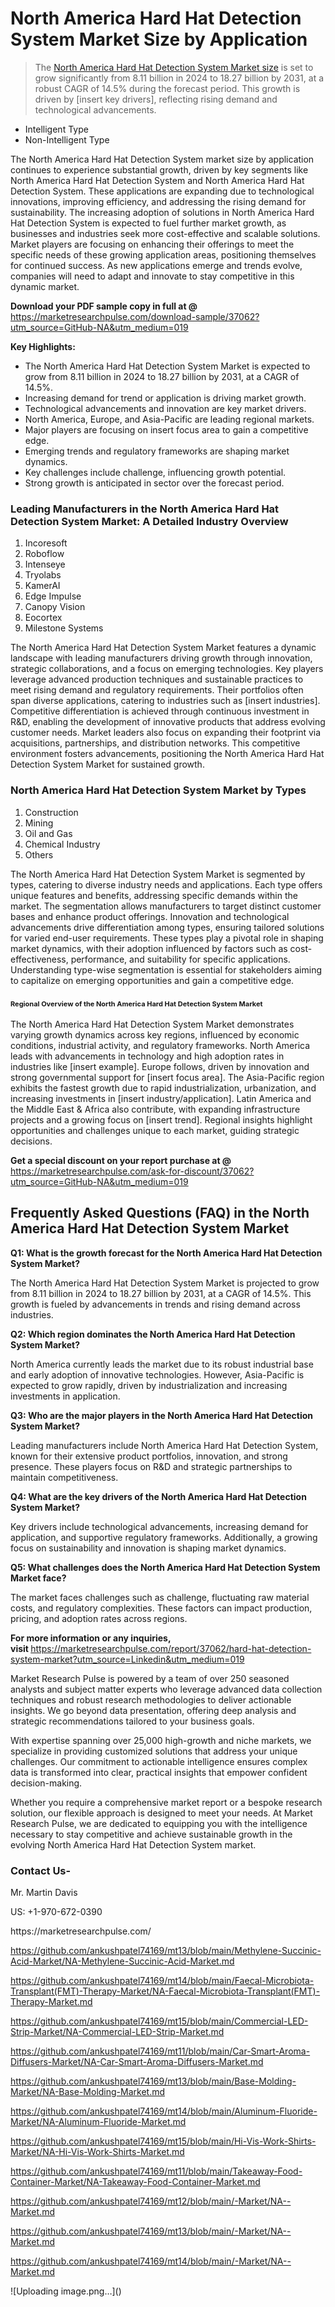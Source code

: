 <h1>North America Hard Hat Detection System Market&nbsp;Size by Application</h1><blockquote><p>The <a href="https://marketresearchpulse.com/download-sample/37062?utm_source=GitHub-NA&amp;utm_medium=019">North America Hard Hat Detection System Market size</a> is set to grow significantly from 8.11 billion in 2024 to 18.27 billion by 2031, at a robust CAGR of 14.5% during the forecast period. This growth is driven by [insert key drivers], reflecting rising demand and technological advancements.</p></blockquote><ul><li>Intelligent Type<li> Non-Intelligent Type</li></ul><p>The North America Hard Hat Detection System market size by application continues to experience substantial growth, driven by key segments like North America Hard Hat Detection System and North America Hard Hat Detection System. These applications are expanding due to technological innovations, improving efficiency, and addressing the rising demand for sustainability. The increasing adoption of solutions in North America Hard Hat Detection System is expected to fuel further market growth, as businesses and industries seek more cost-effective and scalable solutions. Market players are focusing on enhancing their offerings to meet the specific needs of these growing application areas, positioning themselves for continued success. As new applications emerge and trends evolve, companies will need to adapt and innovate to stay competitive in this dynamic market.</p><p><strong>Download your PDF sample copy in full at @ </strong><a href="https://marketresearchpulse.com/download-sample/37062?utm_source=GitHub-NA&amp;utm_medium=019">https://marketresearchpulse.com/download-sample/37062?utm_source=GitHub-NA&amp;utm_medium=019</a></p><p><strong>Key Highlights: </strong></p><ul><li>The North America Hard Hat Detection System Market is expected to grow from 8.11 billion in 2024 to 18.27 billion by 2031, at a CAGR of 14.5%.</li><li>Increasing demand for trend or application is driving market growth.</li><li>Technological advancements and innovation are key market drivers.</li><li>North America, Europe, and Asia-Pacific are leading regional markets.</li><li>Major players are focusing on insert focus area to gain a competitive edge.</li><li>Emerging trends and regulatory frameworks are shaping market dynamics.</li><li>Key challenges include challenge, influencing growth potential.</li><li>Strong growth is anticipated in sector over the forecast period.</li></ul><h3>Leading Manufacturers in the North America Hard Hat Detection System Market: A Detailed Industry Overview</h3><ol><li>Incoresoft</li><li>Roboflow</li><li>Intenseye</li><li>Tryolabs</li><li>KamerAI</li><li>Edge Impulse</li><li>Canopy Vision</li><li>Eocortex</li><li>Milestone Systems</li></ol><div class="flex max-w-full flex-col flex-grow"><div class="min-h-8 text-message flex w-full flex-col items-end gap-2 whitespace-normal break-words [.text-message+&amp;]:mt-5" dir="auto" data-message-author-role="assistant" data-message-id="fd8432e4-4910-450d-b182-61b7bfb0a01f" data-message-model-slug="gpt-4o"><div class="flex w-full flex-col gap-1 empty:hidden first:pt-[3px]"><div class="markdown prose w-full break-words dark:prose-invert light"><p>The North America Hard Hat Detection System Market features a dynamic landscape with leading manufacturers driving growth through innovation, strategic collaborations, and a focus on emerging technologies. Key players leverage advanced production techniques and sustainable practices to meet rising demand and regulatory requirements. Their portfolios often span diverse applications, catering to industries such as [insert industries]. Competitive differentiation is achieved through continuous investment in R&amp;D, enabling the development of innovative products that address evolving customer needs. Market leaders also focus on expanding their footprint via acquisitions, partnerships, and distribution networks. This competitive environment fosters advancements, positioning the North America Hard Hat Detection System Market for sustained growth.</p></div></div></div></div><h3>North America Hard Hat Detection System Market by Types</h3><ol><li>Construction<li> Mining<li> Oil and Gas<li> Chemical Industry<li> Others</li></ol><div class="flex max-w-full flex-col flex-grow"><div class="min-h-8 text-message flex w-full flex-col items-end gap-2 whitespace-normal break-words [.text-message+&amp;]:mt-5" dir="auto" data-message-author-role="assistant" data-message-id="084470be-0bb7-4664-bddf-5156b4f41249" data-message-model-slug="gpt-4o-mini"><div class="flex w-full flex-col gap-1 empty:hidden first:pt-[3px]"><div class="markdown prose w-full break-words dark:prose-invert light"><p>The North America Hard Hat Detection System Market is segmented by types, catering to diverse industry needs and applications. Each type offers unique features and benefits, addressing specific demands within the market. The segmentation allows manufacturers to target distinct customer bases and enhance product offerings. Innovation and technological advancements drive differentiation among types, ensuring tailored solutions for varied end-user requirements. These types play a pivotal role in shaping market dynamics, with their adoption influenced by factors such as cost-effectiveness, performance, and suitability for specific applications. Understanding type-wise segmentation is essential for stakeholders aiming to capitalize on emerging opportunities and gain a competitive edge.</p></div></div></div></div><h3><span style="font-size: 11px;">Regional Overview of the North America Hard Hat Detection System Market</span></h3><div class="flex max-w-full flex-col flex-grow"><div class="min-h-8 text-message flex w-full flex-col items-end gap-2 whitespace-normal break-words [.text-message+&amp;]:mt-5" dir="auto" data-message-author-role="assistant" data-message-id="e9038762-ce64-4e30-91c9-9bd413514231" data-message-model-slug="gpt-4o-mini"><div class="flex w-full flex-col gap-1 empty:hidden first:pt-[3px]"><div class="markdown prose w-full break-words dark:prose-invert light"><p>The North America Hard Hat Detection System Market demonstrates varying growth dynamics across key regions, influenced by economic conditions, industrial activity, and regulatory frameworks. North America leads with advancements in technology and high adoption rates in industries like [insert example]. Europe follows, driven by innovation and strong governmental support for [insert focus area]. The Asia-Pacific region exhibits the fastest growth due to rapid industrialization, urbanization, and increasing investments in [insert industry/application]. Latin America and the Middle East &amp; Africa also contribute, with expanding infrastructure projects and a growing focus on [insert trend]. Regional insights highlight opportunities and challenges unique to each market, guiding strategic decisions.</p></div></div></div></div><p><strong>Get a special discount on your report purchase at @ </strong><a href="https://marketresearchpulse.com/ask-for-discount/37062?utm_source=GitHub-NA&amp;utm_medium=019">https://marketresearchpulse.com/ask-for-discount/37062?utm_source=GitHub-NA&amp;utm_medium=019</a></p><h2>Frequently Asked Questions (FAQ) in the North America Hard Hat Detection System Market</h2><p><strong>Q1: What is the growth forecast for the North America Hard Hat Detection System Market?</strong></p><p>The North America Hard Hat Detection System Market is projected to grow from 8.11 billion in 2024 to 18.27 billion by 2031, at a CAGR of 14.5%. This growth is fueled by advancements in trends and rising demand across industries.</p><p><strong>Q2: Which region dominates the North America Hard Hat Detection System Market?</strong></p><p>North America currently leads the market due to its robust industrial base and early adoption of innovative technologies. However, Asia-Pacific is expected to grow rapidly, driven by industrialization and increasing investments in application.</p><p><strong>Q3: Who are the major players in the North America Hard Hat Detection System Market?</strong></p><p>Leading manufacturers include North America Hard Hat Detection System, known for their extensive product portfolios, innovation, and strong presence. These players focus on R&amp;D and strategic partnerships to maintain competitiveness.</p><p><strong>Q4: What are the key drivers of the North America Hard Hat Detection System Market?</strong></p><p>Key drivers include technological advancements, increasing demand for application, and supportive regulatory frameworks. Additionally, a growing focus on sustainability and innovation is shaping market dynamics.</p><p><strong>Q5: What challenges does the North America Hard Hat Detection System Market face?</strong></p><p>The market faces challenges such as challenge, fluctuating raw material costs, and regulatory complexities. These factors can impact production, pricing, and adoption rates across regions.</p><p><strong>For more information or any inquiries, visit&nbsp;</strong><a href="https://marketresearchpulse.com/report/37062/hard-hat-detection-system-market?utm_source=Linkedin&utm_medium=019">https://marketresearchpulse.com/report/37062/hard-hat-detection-system-market?utm_source=Linkedin&utm_medium=019</a></p><p>Market Research Pulse is powered by a team of over 250 seasoned analysts and subject matter experts who leverage advanced data collection techniques and robust research methodologies to deliver actionable insights. We go beyond data presentation, offering deep analysis and strategic recommendations tailored to your business goals.</p><p>With expertise spanning over 25,000 high-growth and niche markets, we specialize in providing customized solutions that address your unique challenges. Our commitment to actionable intelligence ensures complex data is transformed into clear, practical insights that empower confident decision-making.</p><p>Whether you require a comprehensive market report or a bespoke research solution, our flexible approach is designed to meet your needs. At Market Research Pulse, we are dedicated to equipping you with the intelligence necessary to stay competitive and achieve sustainable growth in the evolving North America Hard Hat Detection System market.</p><h3><strong>Contact Us-</strong></h3><p>Mr. Martin Davis</p><p>US: +1-970-672-0390</p><p>https://marketresearchpulse.com/</p><p><a href="https://github.com/ankushpatel74169/mt13/blob/main/Methylene-Succinic-Acid-Market/NA-Methylene-Succinic-Acid-Market.md">https://github.com/ankushpatel74169/mt13/blob/main/Methylene-Succinic-Acid-Market/NA-Methylene-Succinic-Acid-Market.md</a></p><p><a href="https://github.com/ankushpatel74169/mt14/blob/main/Faecal-Microbiota-Transplant(FMT)-Therapy-Market/NA-Faecal-Microbiota-Transplant(FMT)-Therapy-Market.md">https://github.com/ankushpatel74169/mt14/blob/main/Faecal-Microbiota-Transplant(FMT)-Therapy-Market/NA-Faecal-Microbiota-Transplant(FMT)-Therapy-Market.md</a></p><p><a href="https://github.com/ankushpatel74169/mt15/blob/main/Commercial-LED-Strip-Market/NA-Commercial-LED-Strip-Market.md">https://github.com/ankushpatel74169/mt15/blob/main/Commercial-LED-Strip-Market/NA-Commercial-LED-Strip-Market.md</a></p><p><a href="https://github.com/ankushpatel74169/mt11/blob/main/Car-Smart-Aroma-Diffusers-Market/NA-Car-Smart-Aroma-Diffusers-Market.md">https://github.com/ankushpatel74169/mt11/blob/main/Car-Smart-Aroma-Diffusers-Market/NA-Car-Smart-Aroma-Diffusers-Market.md</a></p><p><a href="https://github.com/ankushpatel74169/mt13/blob/main/Base-Molding-Market/NA-Base-Molding-Market.md">https://github.com/ankushpatel74169/mt13/blob/main/Base-Molding-Market/NA-Base-Molding-Market.md</a></p><p><a href="https://github.com/ankushpatel74169/mt14/blob/main/Aluminum-Fluoride-Market/NA-Aluminum-Fluoride-Market.md">https://github.com/ankushpatel74169/mt14/blob/main/Aluminum-Fluoride-Market/NA-Aluminum-Fluoride-Market.md</a></p><p><a href="https://github.com/ankushpatel74169/mt15/blob/main/Hi-Vis-Work-Shirts-Market/NA-Hi-Vis-Work-Shirts-Market.md">https://github.com/ankushpatel74169/mt15/blob/main/Hi-Vis-Work-Shirts-Market/NA-Hi-Vis-Work-Shirts-Market.md</a></p><p><a href="https://github.com/ankushpatel74169/mt11/blob/main/Takeaway-Food-Container-Market/NA-Takeaway-Food-Container-Market.md">https://github.com/ankushpatel74169/mt11/blob/main/Takeaway-Food-Container-Market/NA-Takeaway-Food-Container-Market.md</a></p><p><a href="https://github.com/ankushpatel74169/mt12/blob/main/-Market/NA--Market.md">https://github.com/ankushpatel74169/mt12/blob/main/-Market/NA--Market.md</a></p><p><a href="https://github.com/ankushpatel74169/mt13/blob/main/-Market/NA--Market.md">https://github.com/ankushpatel74169/mt13/blob/main/-Market/NA--Market.md</a></p><p><a href="https://github.com/ankushpatel74169/mt14/blob/main/-Market/NA--Market.md">https://github.com/ankushpatel74169/mt14/blob/main/-Market/NA--Market.md</a></p>
![Uploading image.png…]()
